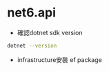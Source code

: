 # net6.api

- 確認dotnet sdk version

````bash
dotnet --version
````

- infrastructure安裝 ef package 

